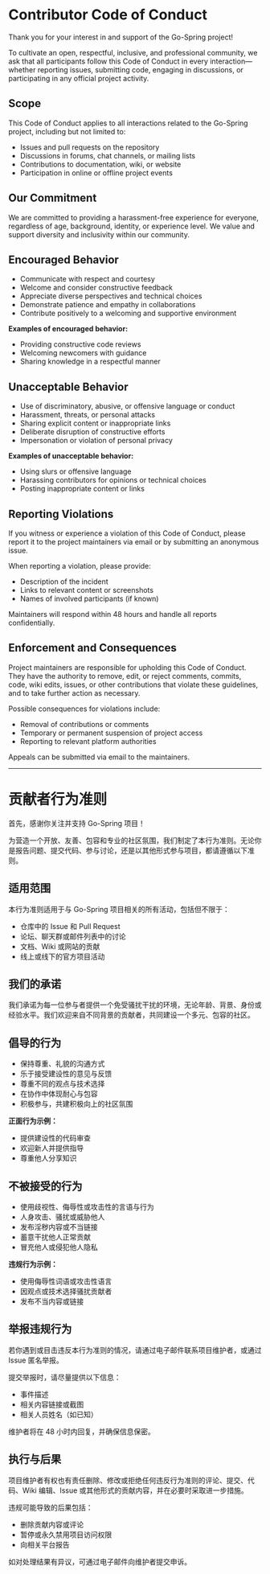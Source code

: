 # Contributor Code of Conduct

Thank you for your interest in and support of the Go-Spring project!

To cultivate an open, respectful, inclusive, and professional community, we ask that all participants follow this Code
of Conduct in every interaction—whether reporting issues, submitting code, engaging in discussions, or participating in
any official project activity.

## Scope

This Code of Conduct applies to all interactions related to the Go-Spring project, including but not limited to:

* Issues and pull requests on the repository
* Discussions in forums, chat channels, or mailing lists
* Contributions to documentation, wiki, or website
* Participation in online or offline project events

## Our Commitment

We are committed to providing a harassment-free experience for everyone, regardless of age, background, identity, or
experience level. We value and support diversity and inclusivity within our community.

## Encouraged Behavior

* Communicate with respect and courtesy
* Welcome and consider constructive feedback
* Appreciate diverse perspectives and technical choices
* Demonstrate patience and empathy in collaborations
* Contribute positively to a welcoming and supportive environment

**Examples of encouraged behavior:**

* Providing constructive code reviews
* Welcoming newcomers with guidance
* Sharing knowledge in a respectful manner

## Unacceptable Behavior

* Use of discriminatory, abusive, or offensive language or conduct
* Harassment, threats, or personal attacks
* Sharing explicit content or inappropriate links
* Deliberate disruption of constructive efforts
* Impersonation or violation of personal privacy

**Examples of unacceptable behavior:**

* Using slurs or offensive language
* Harassing contributors for opinions or technical choices
* Posting inappropriate content or links

## Reporting Violations

If you witness or experience a violation of this Code of Conduct, please report it to the project maintainers via email
or by submitting an anonymous issue.

When reporting a violation, please provide:

* Description of the incident
* Links to relevant content or screenshots
* Names of involved participants (if known)

Maintainers will respond within 48 hours and handle all reports confidentially.

## Enforcement and Consequences

Project maintainers are responsible for upholding this Code of Conduct. They have the authority to remove, edit, or
reject comments, commits, code, wiki edits, issues, or other contributions that violate these guidelines, and to take
further action as necessary.

Possible consequences for violations include:

* Removal of contributions or comments
* Temporary or permanent suspension of project access
* Reporting to relevant platform authorities

Appeals can be submitted via email to the maintainers.

---

# 贡献者行为准则

首先，感谢你关注并支持 Go-Spring 项目！

为营造一个开放、友善、包容和专业的社区氛围，我们制定了本行为准则。无论你是报告问题、提交代码、参与讨论，还是以其他形式参与项目，都请遵循以下准则。

## 适用范围

本行为准则适用于与 Go-Spring 项目相关的所有活动，包括但不限于：

* 仓库中的 Issue 和 Pull Request
* 论坛、聊天群或邮件列表中的讨论
* 文档、Wiki 或网站的贡献
* 线上或线下的官方项目活动

## 我们的承诺

我们承诺为每一位参与者提供一个免受骚扰干扰的环境，无论年龄、背景、身份或经验水平。我们欢迎来自不同背景的贡献者，共同建设一个多元、包容的社区。

## 倡导的行为

* 保持尊重、礼貌的沟通方式
* 乐于接受建设性的意见与反馈
* 尊重不同的观点与技术选择
* 在协作中体现耐心与包容
* 积极参与，共建积极向上的社区氛围

**正面行为示例：**

* 提供建设性的代码审查
* 欢迎新人并提供指导
* 尊重他人分享知识

## 不被接受的行为

* 使用歧视性、侮辱性或攻击性的言语与行为
* 人身攻击、骚扰或威胁他人
* 发布淫秽内容或不当链接
* 蓄意干扰他人正常贡献
* 冒充他人或侵犯他人隐私

**违规行为示例：**

* 使用侮辱性词语或攻击性语言
* 因观点或技术选择骚扰贡献者
* 发布不当内容或链接

## 举报违规行为

若你遇到或目击违反本行为准则的情况，请通过电子邮件联系项目维护者，或通过 Issue 匿名举报。

提交举报时，请尽量提供以下信息：

* 事件描述
* 相关内容链接或截图
* 相关人员姓名（如已知）

维护者将在 48 小时内回复，并确保信息保密。

## 执行与后果

项目维护者有权也有责任删除、修改或拒绝任何违反行为准则的评论、提交、代码、Wiki 编辑、Issue 或其他形式的贡献内容，并在必要时采取进一步措施。

违规可能导致的后果包括：

* 删除贡献内容或评论
* 暂停或永久禁用项目访问权限
* 向相关平台报告

如对处理结果有异议，可通过电子邮件向维护者提交申诉。